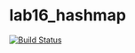 # lab16_hashmap
[![Build Status](https://travis-ci.org/xiibug/lab16_hashmap.svg?branch=main)](https://travis-ci.org/xiibug/lab16_hashmap)
